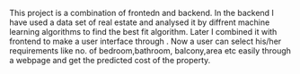 This project is a combination of frontedn and backend. In the backend I have used a data set of real estate and analysed it by diffrent machine learning algorithms to find the best fit algorithm. Later I combined it with frontend to make a user interface through . Now a user can select his/her requirements like no. of bedroom,bathroom, balcony,area etc easily through a webpage and get the predicted cost of the property.
